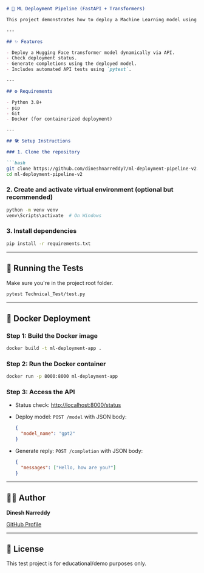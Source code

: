 

````markdown
# 🚀 ML Deployment Pipeline (FastAPI + Transformers)

This project demonstrates how to deploy a Machine Learning model using FastAPI and Hugging Face Transformers. It includes endpoints to check service status, deploy a model, and generate completions from user messages. Automated tests are included using `pytest`.

---

## ✨ Features

- Deploy a Hugging Face transformer model dynamically via API.
- Check deployment status.
- Generate completions using the deployed model.
- Includes automated API tests using `pytest`.

---

## ⚙️ Requirements

- Python 3.8+
- pip
- Git
- Docker (for containerized deployment)

---

## 🛠️ Setup Instructions

### 1. Clone the repository

```bash
git clone https://github.com/dineshnarreddy7/ml-deployment-pipeline-v2.git
cd ml-deployment-pipeline-v2
````

### 2. Create and activate virtual environment (optional but recommended)

```bash
python -m venv venv
venv\Scripts\activate  # On Windows
```

### 3. Install dependencies

```bash
pip install -r requirements.txt
```

---

## 🧪 Running the Tests

Make sure you're in the project root folder.

```bash
pytest Technical_Test/test.py
```

---

## 🐳 Docker Deployment

### Step 1: Build the Docker image

```bash
docker build -t ml-deployment-app .
```

### Step 2: Run the Docker container

```bash
docker run -p 8000:8000 ml-deployment-app
```

### Step 3: Access the API

* Status check: [http://localhost:8000/status](http://localhost:8000/status)
* Deploy model: `POST /model` with JSON body:

  ```json
  {
    "model_name": "gpt2"
  }
  ```
* Generate reply: `POST /completion` with JSON body:

  ```json
  {
    "messages": ["Hello, how are you?"]
  }
  ```

---

## 👨‍💻 Author

**Dinesh Narreddy**

[GitHub Profile](https://github.com/dineshnarreddy7)

---

## 📝 License

This test project is for educational/demo purposes only.

````